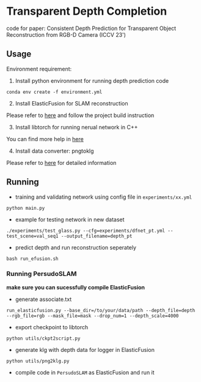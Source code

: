 # Transparent Depth Completion

code for paper: Consistent Depth Prediction for Transparent Object Reconstruction from RGB-D Camera (ICCV 23')


## Usage

Environment requirement:

1. Install python environment for running depth prediction code

`conda env create -f environment.yml`

2. Install ElasticFusion for SLAM reconstruction

Please refer to [here](https://github.com/mp3guy/ElasticFusion) and follow the project build instruction

3. Install libtorch for running nerual network in C++

You can find more help in [here](https://github.com/AllentDan/LibtorchTutorials/tree/main/lesson1-Environment)

4. Install data converter: pngtoklg

Please refer to [here](https://github.com/HTLife/png_to_klg) for detailed information

## Running

- training and validating network using config file in `experiments/xx.yml`

```
python main.py
```

- example for testing network in new dataset

```
./experiments/test_glass.py --cfg=experiments/dfnet_pt.yml --test_scene=val_seq1 --output_filename=depth_pt
```

- predict depth and run reconstruction seperately

```
bash run_efusion.sh
```

### Running PersudoSLAM

**make sure you can sucessfully compile ElasticFusion**

- generate associate.txt

```
run_elasticfusion.py --base_dir=/to/your/data/path --depth_file=depth --rgb_file=rgb --mask_file=mask --drop_num=1 --depth_scale=4000
```

- export checkpoint to libtorch

```
python utils/ckpt2script.py
```

- generate klg with depth data for logger in ElasticFusion

```
python utils/png2klg.py
```

- compile code in `PersudoSLAM` as ElasticFusion and run it
